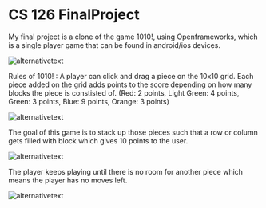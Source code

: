 # CS 126 FinalProject
My final project is a clone of the game 1010!, using Openframeworks, which is a single player game that can be found in android/ios devices.

![alternativetext](https://github.com/uiuc-sp18-cs126/final-project-jseol073/blob/master/finalproject_images/Screen%20Shot%202018-04-30%20at%207.02.10%20PM.png)

Rules of 1010! :
A player can click and drag a piece on the 10x10 grid. 
Each piece added on the grid adds points to the score depending on how many blocks the piece is constisted of.
(Red: 2 points, Light Green: 4 points, Green: 3 points, Blue: 9 points, Orange: 3 points)

![alternativetext](https://github.com/uiuc-sp18-cs126/final-project-jseol073/blob/master/finalproject_images/Screen%20Shot%202018-04-30%20at%207.02.50%20PM.png "Pieces getting stacked")

The goal of this game is to stack up those pieces such that a row or column gets filled with block which gives 10 points to the user. 

![alternativetext](https://github.com/uiuc-sp18-cs126/final-project-jseol073/blob/master/finalproject_images/Screen%20Shot%202018-04-30%20at%207.03.07%20PM.png "The light green piece is added which clears 2 rows and adds 24 points to the player")

The player keeps playing until there is no room for another piece which means the player has no moves left.

![alternativetext](https://github.com/uiuc-sp18-cs126/final-project-jseol073/blob/master/finalproject_images/Screen%20Shot%202018-04-30%20at%207.03.07%20PM.png "The light green piece is added which clears 2 rows and adds 24 points to the player")

